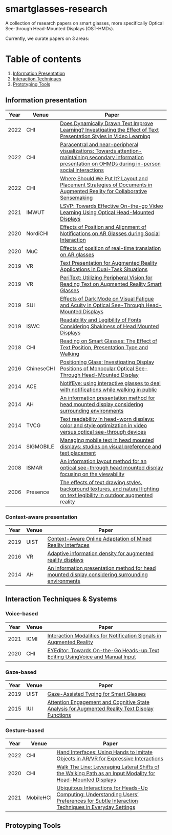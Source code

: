 # smartglasses-research
A collection of research papers on smart glasses, more specifically Optical See-through Head-Mounted Displays (OST-HMDs). 

Currently, we curate papers on 3 areas:

# Table of contents
1. [Information Presentation](#design)
2. [Interaction Techniques](#interaction)
3. [Prototyping Tools](#prototype)

## Information presentation <a name="design"></a>

| Year | Venue | Paper                                                                                                                                                            |
|------|-------|------------------------------------------------------------------------------------------------------------------------------------------------------------------|
| 2022 | CHI   | [Does Dynamically Drawn Text Improve Learning? Investigating the Effect of Text Presentation Styles in Video Learning](https://doi.org/10.1145/3491102.3517499)  |
| 2022 | CHI   | [Paracentral and near-peripheral visualizations: Towards attention-maintaining secondary information presentation on OHMDs during in-person social interactions](https://doi.org/10.1145/3491102.3502127)  |
| 2022 | CHI   | [Where Should We Put It? Layout and Placement Strategies of Documents in Augmented Reality for Collaborative Sensemaking](https://doi.org/10.1145/3491102.3501946)  |
| 2021 | IMWUT | [LSVP: Towards Effective On-the-go Video Learning Using Optical Head-Mounted Displays](https://doi.org/10.1145/3448118)                                          |
| 2020 | NordiCHI   | [Effects of Position and Alignment of Notifications on AR Glasses during Social Interaction](https://doi.org/10.1145/3419249.3420095)                       |
| 2020 | MuC   		| [Effects of position of real-time translation on AR glasses](https://doi.org/10.1145/3404983.3405523)                       |
| 2019 | VR   		| [Text Presentation for Augmented Reality Applications in Dual-Task Situations](https://doi.org/10.1109/VR.2019.8797992)                             |
| 2019 | VR   		| [PeriText: Utilizing Peripheral Vision for Reading Text on Augmented Reality Smart Glasses](https://doi.org/10.1109/VR.2019.8798065)                             |
| 2019 | SUI   		| [Effects of Dark Mode on Visual Fatigue and Acuity in Optical See-Through Head-Mounted Displays](https://doi.org/10.1145/3357251.3357584)                             |
| 2019 | ISWC   	| [Readability and Legibility of Fonts Considering Shakiness of Head Mounted Displays](https://doi.org/10.1145/3341163.3347748)                             |
| 2018 | CHI   		| [Reading on Smart Glasses: The Effect of Text Position, Presentation Type and Walking](https://doi.org/10.1145/3173574.3173619)                             |
| 2016 | ChineseCHI | [Positioning Glass: Investigating Display Positions of Monocular Optical See-Through Head-Mounted Display](https://doi.org/10.1145/2948708.2948713)          |
| 2014 | ACE 		| [NotifEye: using interactive glasses to deal with notifications while walking in public](https://doi.org/10.1145/2663806.2663824)    |
| 2014 | AH 		| [An information presentation method for head mounted display considering surrounding environments](https://doi.org/10.1145/2582051.2582098)    |
| 2014 | TVCG 		| [Text readability in head-worn displays: color and style optimization in video versus optical see-through devices](https://doi.org/10.1109/TVCG.2013.86)    |
| 2014 | SIGMOBILE 	| [Managing mobile text in head mounted displays: studies on visual preference and text placement](https://doi.org/10.1145/2636242.2636246)    |
| 2008 | ISMAR 		| [An information layout method for an optical see-through head mounted display focusing on the viewability](https://doi.org/10.1109/ISMAR.2008.4637340)    |
| 2006 | Presence   | [The effects of text drawing styles, background textures, and natural lighting on text legibility in outdoor augmented reality](https://doi.org/10.1162/pres.2006.15.1.16)|

### Context-aware presentation

| Year | Venue | Paper                                                                                                                                                            |
|------|-------|------------------------------------------------------------------------------------------------------------------------------------------------------------------|
| 2019 | UIST  | [Context-Aware Online Adaptation of Mixed Reality Interfaces](https://doi.org/10.1145/3332165.3347945)    |
| 2016 | VR    | [Adaptive information density for augmented reality displays](https://doi.org/10.1109/VR.2016.7504691)    |
| 2014 | AH    | [An information presentation method for head mounted display considering surrounding environments](https://doi.org/10.1145/2582051.2582098)    |

## Interaction Techniques & Systems <a name="interaction"></a>

### Voice-based 

| Year | Venue | Paper                                                                                                                                                            |
|------|-------|------------------------------------------------------------------------------------------------------------------------------------------------------------------|
| 2021 | ICMI  | [Interaction Modalities for Notification Signals in Augmented Reality](https://doi.org/10.1145/3462244.3479898)                                              	  |
| 2020 | CHI   | [EYEditor: Towards On-the-Go Heads-up Text Editing UsingVoice and Manual Input](https://doi.org/10.1145/3313831.3376173)                                         |

### Gaze-based
| Year | Venue | Paper                                                                                                                                                            |
|------|-------|------------------------------------------------------------------------------------------------------------------------------------------------------------------|
| 2019 | UIST  | [Gaze-Assisted Typing for Smart Glasses](https://doi.org/10.1145/3332165.3347883)  		  |
| 2015 | IUI   | [Attention Engagement and Cognitive State Analysis for Augmented Reality Text Display Functions](https://doi.org/10.1145/2678025.2701384)  		  |

### Gesture-based
| Year | Venue | Paper                                                                                                                                                            |
|------|-------|------------------------------------------------------------------------------------------------------------------------------------------------------------------|
| 2022 | CHI   | [Hand Interfaces: Using Hands to Imitate Objects in AR/VR for Expressive Interactions](https://doi.org/10.1145/3491102.3501898)  		  |
| 2020 | CHI   | [Walk The Line: Leveraging Lateral Shifts of the Walking Path as an Input Modality for Head-Mounted Displays](https://doi.org/10.1145/3313831.3376852)  		  |
| 2021 | MobileHCI  | [Ubiquitous Interactions for Heads-Up Computing: Understanding Users’ Preferences for Subtle Interaction Techniques in Everyday Settings](https://doi.org/10.1145/3447526.3472035)                                          																																	      |
## Protoyping Tools <a name="prototype"></a>
